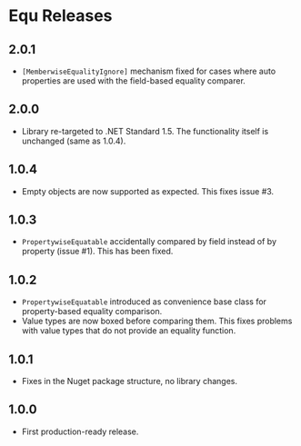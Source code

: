 Equ Releases
=============

## 2.0.1

- `[MemberwiseEqualityIgnore]` mechanism fixed for cases where auto properties are used with the field-based equality comparer.


## 2.0.0

- Library re-targeted to .NET Standard 1.5. The functionality itself is unchanged (same as 1.0.4).


## 1.0.4

- Empty objects are now supported as expected. This fixes issue #3.


## 1.0.3

- `PropertywiseEquatable` accidentally compared by field instead of by property (issue #1). This has been fixed.


## 1.0.2


- `PropertywiseEquatable` introduced as convenience base class for property-based equality comparison.
- Value types are now boxed before comparing them. This fixes problems with value types that do not provide an equality function.


## 1.0.1

- Fixes in the Nuget package structure, no library changes.

## 1.0.0

- First production-ready release.
